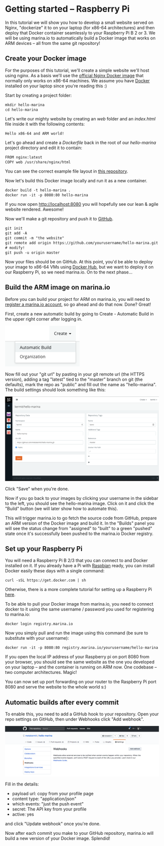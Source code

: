 # Getting started – Raspberry Pi

In this tutorial we will show you how to develop a small website
served on Nginx, "dockerize" it to on your laptop
(for x86-64 architectures) and then deploy
that Docker container seamlessly to your Raspberry Pi B 2 or 3.
We will be using marina.io to automatically build a Docker image
that works on ARM devices – all from the same git repository!

## Create your Docker image

For the purposes of this tutorial, we'll create a simple website we'll host
using nginx. As a basis we'll use the
[official Nginx Docker image](https://hub.docker.com/_/nginx/) that normally
only works on x86-64 machines.
We assume you have [Docker](https://www.docker.com/) installed
on your laptop since you're reading this :)

Start by creating a project folder:

    mkdir hello-marina
    cd hello-marina

Let's write our mighty website by creating an *web* folder and an *index.html*
file inside it with the following contents:

```
Hello x86-64 and ARM world!
```

Let's go ahead and create a *Dockerfile* back in the root of our *hello-marina*
project directory and edit it to contain:

```
FROM nginx:latest
COPY web /usr/share/nginx/html
```

You can see the correct example file layout in
[this repository](https://github.com/metakermit/hello-marina.git).

Now let's build this Docker image locally and run it as a new container.

    docker build -t hello-marina .
    docker run -it -p 8080:80 hello-marina

If you now open <http://localhost:8080> you will hopefully see our lean & agile
website rendered. Awesome!

Now we'll make a git repository and push it to [GitHub](https://github.com/).

    git init
    git add -A
    git commit -m "the website"
    git remote add origin https://github.com/yourusername/hello-marina.git # modify!
    git push -u origin master

Now your files should be on GitHub. At this point, you'd be able to deploy
your image to x86-64 VMs using [Docker Hub](https://hub.docker.com), but we want
to deploy it on our Raspberry Pi, so we need marina.io. On to the next phase…

## Build the ARM image on marina.io

Before you can build your project for ARM on marina.io, you will need to
[register a marina.io account](https://marina.io/auth/register), so go ahead and
do that now. Done? Great!

First, create a new automatic build by going to Create - Automatic Build in the
upper right corner after logging in.

![create repository](img/create.png)

Now fill out your "git url" by pasting in your git remote url
(the HTTPS version), adding a tag "latest" tied to the "master" branch on git
(the defaults), mark the repo as "public"
and fill out the name as "hello-marina".
The build settings should look something like this:

![automatic build settings](img/automatic-build.png)

Click "Save" when you're done.

Now if you go back to your images by clicking your username in the sidebar
to the left, you should see the hello-marina image. Click on it and click the
"Build" button (we will later show how to automate this).

This will trigger marina.io to go fetch the source code from
GitHub, prepare an ARM version of the Docker image and build it. In the "Builds"
panel you will see the status change from "assigned" to "built"
to a green "pushed" state once
it's successfully been pushed to the marina.io Docker registry.

## Set up your Raspberry Pi

You will need a Raspberry Pi B 2/3 that you can connect to
and Docker installed on it. If you already have a Pi with
[Raspbian](https://www.raspberrypi.org/downloads/raspbian/) ready,
you can install Docker easily these days with a single command:

    curl -sSL https://get.docker.com | sh

Otherwise, there is a more complete tutorial for setting up a Raspberry Pi
[here](http://blog.alexellis.io/getting-started-with-docker-on-raspberry-pi/).

To be able to pull your Docker image from marina.io, you need to connect docker
to it using the same username / password you used for registering to marina.io:

    docker login registry.marina.io

Now you simply pull and run the image using this command
(be sure to substitute with your username):

    docker run -it -p 8080:80 registry.marina.io/yourusername/hello-marina

If you open the local IP address of your Raspberry pi on port 8080
from your browser, you should see the same website as the one you developed
on your laptop – and the container is running on ARM now.
One codebase – two computer architectures. Magic!

You can now set up port forwarding on your router to the Raspberry Pi port 8080
and serve the website to the whole world s:)

## Automatic builds after every commit

To enable this, you need to add a GitHub hook to your repository. Open your repo
settings on GitHub, then under Webhooks click "Add webhook".

![add webhook](img/add_webhook.png)


Fill in the details:

- payload url: copy from your profile page
- content type: "application/json"
- which events: "just the push event"
- secret: The API key from your profile
- active: yes

and click "Update webhook" once you're done.

Now after each commit you make to your GitHub repository, marina.io will build
a new version of your Docker image. Splendid!
